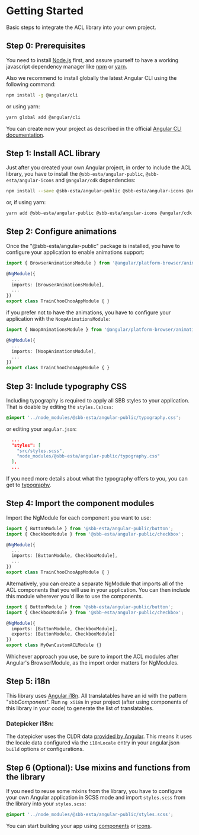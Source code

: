 # Getting Started

Basic steps to integrate the ACL library into your own project.

## Step 0: Prerequisites

You need to install [Node.js](https://nodejs.org/it/) first, and assure yourself to have a working javascript dependency manager like [npm](https://www.npmjs.com/) or [yarn](https://yarnpkg.com/lang/en/).

Also we recommend to install globally the latest Angular CLI using the following command:

```sh
npm install -g @angular/cli
```

or using yarn:

```sh
yarn global add @angular/cli
```

You can create now your project as described in the official [Angular CLI documentation](https://cli.angular.io/).

## Step 1: Install ACL library

Just after you created your own Angular project, in order to include the ACL library, you have to install the `@sbb-esta/angular-public`, `@sbb-esta/angular-icons` and `@angular/cdk` dependencies:

```sh
npm install --save @sbb-esta/angular-public @sbb-esta/angular-icons @angular/cdk
```

or, if using yarn:

```sh
yarn add @sbb-esta/angular-public @sbb-esta/angular-icons @angular/cdk
```

## Step 2: Configure animations

Once the "@sbb-esta/angular-public" package is installed, you have to configure your application to enable animations support:

```ts
import { BrowserAnimationsModule } from '@angular/platform-browser/animations';

@NgModule({
  ...
  imports: [BrowserAnimationsModule],
  ...
})
export class TrainChooChooAppModule { }
```

if you prefer not to have the animations, you have to configure your application with the `NoopAnimationsModule`:

```ts
import { NoopAnimationsModule } from '@angular/platform-browser/animations';

@NgModule({
  ...
  imports: [NoopAnimationsModule],
  ...
})
export class TrainChooChooAppModule { }
```

## Step 3: Include typography CSS

Including typography is required to apply all SBB styles to your application. That is doable by editing the `styles.(s)css`:

```css
@import '../node_modules/@sbb-esta/angular-public/typography.css';
```

or editing your `angular.json`:

```json
  ...
  "styles": [
    "src/styles.scss",
    "node_modules/@sbb-esta/angular-public/typography.css"
  ],
  ...
```

If you need more details about what the typography offers to you, you can get to [typography](./typography).

## Step 4: Import the component modules

Import the NgModule for each component you want to use:

```ts
import { ButtonModule } from '@sbb-esta/angular-public/button';
import { CheckboxModule } from '@sbb-esta/angular-public/checkbox';

@NgModule({
  ...
  imports: [ButtonModule, CheckboxModule],
  ...
})
export class TrainChooChooAppModule { }
```

Alternatively, you can create a separate NgModule that imports all of the ACL components that you will use in your application. You can then include this module wherever you'd like to use the components.

```ts
import { ButtonModule } from '@sbb-esta/angular-public/button';
import { CheckboxModule } from '@sbb-esta/angular-public/checkbox';

@NgModule({
  imports: [ButtonModule, CheckboxModule],
  exports: [ButtonModule, CheckboxModule]
})
export class MyOwnCustomACLModule {}
```

Whichever approach you use, be sure to import the ACL modules after Angular's BrowserModule, as the import order matters for NgModules.

## Step 5: i18n

This library uses [Angular i18n](https://angular.io/guide/i18n). All translatables have an id with the pattern "sbb*Component*".
Run `ng xi18n` in your project (after using components of this library in your code) to generate the list of translatables.

### Datepicker i18n:

The datepicker uses the CLDR data [provided by Angular](https://angular.io/guide/i18n#setting-up-the-locale-of-your-app).
This means it uses the locale data configured via the `i18nLocale` entry in your angular.json `build` options or configurations.

## Step 6 (Optional): Use mixins and functions from the library

If you need to reuse some mixins from the library, you have to configure your own Angular application in SCSS mode and import `styles.scss` from the library into your `styles.scss`:

```scss
@import '../node_modules/@sbb-esta/angular-public/styles.scss';
```

You can start building your app using [components](./components-list) or [icons](./icons-list).
